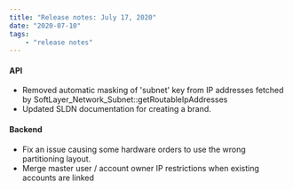 ```yaml
---
title: "Release notes: July 17, 2020"
date: "2020-07-10"
tags:
    - "release notes"
---
```



#### API
- Removed automatic masking of 'subnet' key from IP addresses fetched by SoftLayer_Network_Subnet::getRoutableIpAddresses
- Updated SLDN documentation for creating a brand.

#### Backend
- Fix an issue causing some hardware orders to use the wrong partitioning layout.
- Merge master user / account owner IP restrictions when existing accounts are linked
